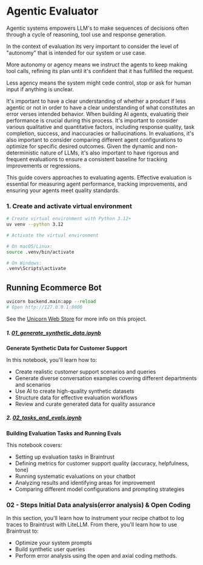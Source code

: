 # Agentic Evaluator
Agentic systems empowers LLM's to make sequences of decisions often through a cycle of reasoning, tool use and response generation.

In the context of evaluation its very important to consider the level of "autonomy" that is intended for our system or use case.

More autonomy or agency means we instruct the agents to keep making tool calls, refining its plan until it's confident that it has fulfilled the request.

Less agency means the system might cede control, stop or ask for human input if anything is unclear.

It's important to have a clear understanding of whether a product if less agentic or not in order to have a clear understanding of what constitutes an error verses intended behavior.
When building AI agents, evaluating their performance is crucial during this process. It's important to consider various qualitative and quantitative factors, including response quality, task completion, success, and inaccuracies or hallucinations. In evaluations, it's also important to consider comparing different agent configurations to optimize for specific desired outcomes. Given the dynamic and non-deterministic nature of LLMs, it's also important to have rigorous and frequent evaluations to ensure a consistent baseline for tracking improvements or regressions.


This guide covers approaches to evaluating agents. Effective evaluation is essential for measuring agent performance, tracking improvements, and ensuring your agents meet quality standards.

### 1. Create and activate virtual environment

```bash
# Create virtual environment with Python 3.12+
uv venv --python 3.12

# Activate the virtual environment

# On macOS/Linux:
source .venv/bin/activate

# On Windows:
.venv\Scripts\activate
```
## Running Ecommerce Bot

```python
uvicorn backend.main:app --reload
# Open http://127.0.0.1:8000
```

See the [Unicorn Web Store](https://gitlab.aws.dev/applied-ai-and-data-architects/lululemon_agentic_demo/-/tree/main/experiments/backend?ref_type=heads) for more info on this project.

##### 1. [01_generate_synthetic_data.ipynb](./bootstrap_data/generate_synthetic_data.ipynb)

**Generate Synthetic Data for Customer Support**

In this notebook, you'll learn how to:

- Create realistic customer support scenarios and queries
- Generate diverse conversation examples covering different departments and scenarios
- Use AI to create high-quality synthetic datasets
- Structure data for effective evaluation workflows
- Review and curate generated data for quality assurance

##### 2. [02_tasks_and_evals.ipynb](./02_tasks_and_evals.ipynb)

**Building Evaluation Tasks and Running Evals**

This notebook covers:

- Setting up evaluation tasks in Braintrust
- Defining metrics for customer support quality (accuracy, helpfulness, tone)
- Running systematic evaluations on your chatbot
- Analyzing results and identifying areas for improvement
- Comparing different model configurations and prompting strategies
### 02 - Steps Initial Data analysis(error analysis) & Open Coding

In this section, you'll learn how to instrument your recipe chatbot to log traces to Braintrust with LiteLLM. From there, you'll learn how to use Braintrust to:

- Optimize your system prompts
- Build synthetic user queries
- Perform error analysis using the open and axial coding methods.